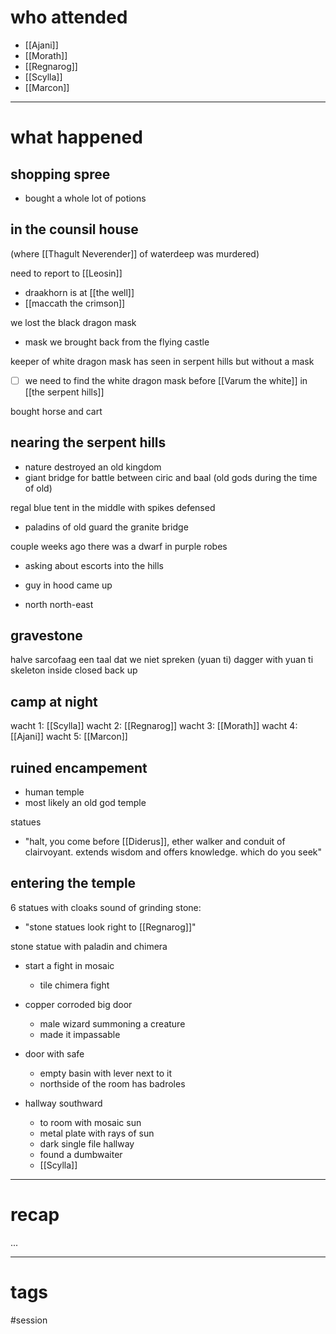 # who attended

- [[Ajani]]
- [[Morath]]
- [[Regnarog]]
- [[Scylla]]
- [[Marcon]]

---
# what happened

## shopping spree
- bought a whole lot of potions

## in the counsil house
(where [[Thagult Neverender]] of waterdeep was murdered)

need to report to [[Leosin]]
- draakhorn is at [[the well]]
- [[maccath the crimson]] 

we lost the black dragon mask
- mask we brought back from the flying castle

keeper of white dragon mask has seen in serpent hills but without a mask

- [ ] we need to find the white dragon mask before [[Varum the white]] in [[the serpent hills]]

bought horse and cart

## nearing the serpent hills
- nature destroyed an old kingdom
- giant bridge for battle between ciric and baal (old gods during the time of old)

regal blue tent in the middle with spikes defensed
- paladins of old guard the granite bridge


couple weeks ago there was a dwarf in purple robes
- asking about escorts into the hills
- guy in hood came up

- north north-east 

## gravestone
halve sarcofaag
een taal dat we niet spreken (yuan ti)
dagger with yuan ti skeleton inside
closed back up

## camp at night
wacht 1: [[Scylla]]
wacht 2: [[Regnarog]]
wacht 3: [[Morath]]
wacht 4: [[Ajani]]
wacht 5: [[Marcon]]

## ruined encampement
- human temple
- most likely an old god temple

statues
- "halt, you come before [[Diderus]], ether walker and conduit of clairvoyant. extends wisdom and offers knowledge. which do you seek"

## entering the temple
6 statues with cloaks 
sound of grinding stone:
- "stone statues look right to [[Regnarog]]"

stone statue with paladin and chimera
- start a fight in mosaic
	- tile chimera fight

- copper corroded big door
	- male wizard summoning a creature
	- made it impassable

- door with safe
	- empty basin with lever next to it
	- northside of the room has badroles

- hallway southward
	- to room with mosaic sun
	- metal plate with rays of sun
	- dark single file hallway
	- found a dumbwaiter
	- [[Scylla]]


---
# recap

...

---
# tags

#session